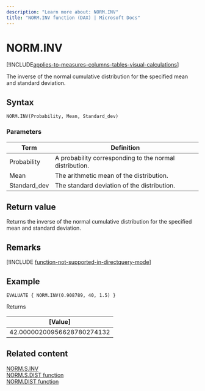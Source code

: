 ```yaml
---
description: "Learn more about: NORM.INV"
title: "NORM.INV function (DAX) | Microsoft Docs"
---
```

# NORM.INV

[!INCLUDE[applies-to-measures-columns-tables-visual-calculations](includes/applies-to-measures-columns-tables-visual-calculations.md)]

The inverse of the normal cumulative distribution for the specified mean and standard deviation.
 
  
## Syntax  
  
```dax
NORM.INV(Probability, Mean, Standard_dev)
```
  
### Parameters  
  
|Term|Definition|  
|--------|--------------|  
|Probability|A probability corresponding to the normal distribution.|  
|Mean|The arithmetic mean of the distribution.|
|Standard_dev|The standard deviation of the distribution.|
  
## Return value

Returns the inverse of the normal cumulative distribution for the specified mean and standard deviation.

## Remarks

[!INCLUDE [function-not-supported-in-directquery-mode](includes/function-not-supported-in-directquery-mode.md)]

## Example  
  
```dax
EVALUATE { NORM.INV(0.908789, 40, 1.5) }
```

Returns

|[Value]  |
|---------|
|42.00000200956628780274132    |

## Related content  

[NORM.S.INV](norm-s-inv-dax.md)   
[NORM.S.DIST function](norm-s-dist-dax.md)   
[NORM.DIST function](norm-dist-dax.md)   
